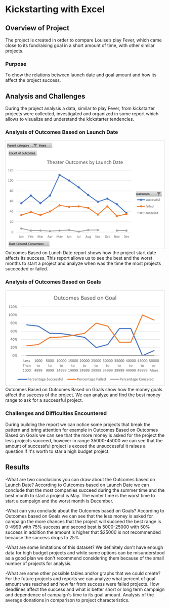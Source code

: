 # Kickstarting with Excel

## Overview of Project
The project is created in order to compare Louise’s play Fever, which came close to its fundraising goal in a short amount of time, with other similar projects.

### Purpose
To chow the relations between launch date and goal amount and how its affect the project success.

## Analysis and Challenges
During the project analysis a data, similar to play Fever, from kickstarter projects were collected, investigated and organized in some report which allows to visualize and understand the kickstarter tendencies.

### Analysis of Outcomes Based on Launch Date
![](resources/Theater_Outcomes_vs_Launch.png)
Outcomes Based on Lunch Date report shows how the project start date affects its success. This report allows us to see the best and the worst months to start a project and analyze when was the time the most projects succeeded or failed.

### Analysis of Outcomes Based on Goals
![](resources/Outcomes_vs_Goals.png)
Outcomes Based on Outcomes Based on Goals show how the money goals affect the success of the project. We can analyze and find the best money range to ask for a successful project.

### Challenges and Difficulties Encountered
During building the report we can notice some projects that break the pattern and bring attention for example in Outcomes Based on Outcomes Based on Goals we can see that the more money is asked for the project the less projects succeed, however in range 35000-45000 we can see that the amount of successful project is exceed the unsuccessful it raises a question if it's worth to star a high budget project.

## Results

-What are two conclusions you can draw about the Outcomes based on Launch Date? According to Outcomes based on Launch Date we can conclude that the most companies succeed during the summer time and the best month to start a project is May. The winter time is the worst time to start a campaign and the worst month is December.


-What can you conclude about the Outcomes based on Goals? According to Outcomes based on Goals we can see that the less money is asked for campaign the more chances that the project will succeed the best range is 0-4999 with 75% success and second best is 5000-25000 with 50% success in addition the amount is higher that $25000 is not recommended because the success drops to 25%


-What are some limitations of this dataset? We definitely don't have enough data for high budget projects and while some options can be misunderstood as a good plan we don't recommend considering them because of the small number of projects for analysis.


-What are some other possible tables and/or graphs that we could create? For the future projects and reports we can analyze what percent of goal amount was reached and how far from success were failed projects. How deadlines affect the success and what is better short or long term campaign and dependence of campaign's time to its goal amount. Analysis of the average donations in comparison to project characteristics.
 
